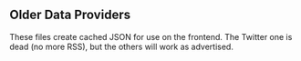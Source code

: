 ## Older Data Providers
These files create cached JSON for use on the frontend. The Twitter one is dead (no more RSS), but the others will work as advertised.